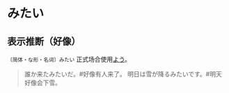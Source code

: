 # みたい

## 表示推断（好像）

`〔简体・な形・名词〕みたい` 正式场合使用[よう](./you)。

> 誰か来たみたいだ。#好像有人来了。
> 明日は雪が降るみたいです。#明天好像会下雪。
